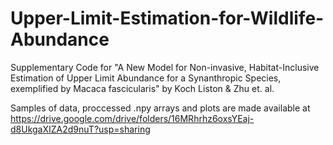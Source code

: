 # Upper-Limit-Estimation-for-Wildlife-Abundance
Supplementary Code for "A New Model for Non-invasive, Habitat-Inclusive Estimation of Upper Limit Abundance for a Synanthropic Species, exemplified by Macaca fascicularis" by Koch Liston & Zhu et. al.

Samples of data, proccessed .npy arrays and plots are made available at
https://drive.google.com/drive/folders/16MRhrhz6oxsYEaj-d8UkgaXIZA2d9nuT?usp=sharing
